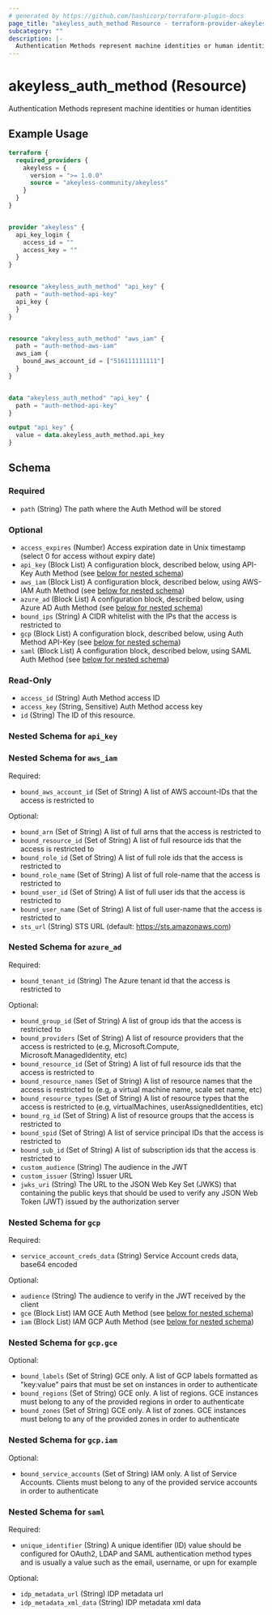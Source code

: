 ```yaml
---
# generated by https://github.com/hashicorp/terraform-plugin-docs
page_title: "akeyless_auth_method Resource - terraform-provider-akeyless"
subcategory: ""
description: |-
  Authentication Methods represent machine identities or human identities
---
```


# akeyless_auth_method (Resource)

Authentication Methods represent machine identities or human identities

## Example Usage

```terraform
terraform {
  required_providers {
    akeyless = {
      version = ">= 1.0.0"
      source = "akeyless-community/akeyless"
    }
  }
}


provider "akeyless" {
  api_key_login {
    access_id = ""
    access_key = ""
  }
}


resource "akeyless_auth_method" "api_key" {
  path = "auth-method-api-key"
  api_key {
  }
}


resource "akeyless_auth_method" "aws_iam" {
  path = "auth-method-aws-iam"
  aws_iam {
    bound_aws_account_id = ["516111111111"]
  }
}


data "akeyless_auth_method" "api_key" {
  path = "auth-method-api-key"
}

output "api_key" {
  value = data.akeyless_auth_method.api_key
}
```

<!-- schema generated by tfplugindocs -->
## Schema

### Required

- `path` (String) The path where the Auth Method will be stored

### Optional

- `access_expires` (Number) Access expiration date in Unix timestamp (select 0 for access without expiry date)
- `api_key` (Block List) A configuration block, described below, using API-Key Auth Method (see [below for nested schema](#nestedblock--api_key))
- `aws_iam` (Block List) A configuration block, described below, using AWS-IAM Auth Method (see [below for nested schema](#nestedblock--aws_iam))
- `azure_ad` (Block List) A configuration block, described below, using Azure AD Auth Method (see [below for nested schema](#nestedblock--azure_ad))
- `bound_ips` (String) A CIDR whitelist with the IPs that the access is restricted to
- `gcp` (Block List) A configuration block, described below, using Auth Method API-Key (see [below for nested schema](#nestedblock--gcp))
- `saml` (Block List) A configuration block, described below, using SAML Auth Method (see [below for nested schema](#nestedblock--saml))

### Read-Only

- `access_id` (String) Auth Method access ID
- `access_key` (String, Sensitive) Auth Method access key
- `id` (String) The ID of this resource.

<a id="nestedblock--api_key"></a>
### Nested Schema for `api_key`


<a id="nestedblock--aws_iam"></a>
### Nested Schema for `aws_iam`

Required:

- `bound_aws_account_id` (Set of String) A list of AWS account-IDs that the access is restricted to

Optional:

- `bound_arn` (Set of String) A list of full arns that the access is restricted to
- `bound_resource_id` (Set of String) A list of full resource ids that the access is restricted to
- `bound_role_id` (Set of String) A list of full role ids that the access is restricted to
- `bound_role_name` (Set of String) A list of full role-name that the access is restricted to
- `bound_user_id` (Set of String) A list of full user ids that the access is restricted to
- `bound_user_name` (Set of String) A list of full user-name that the access is restricted to
- `sts_url` (String) STS URL (default: https://sts.amazonaws.com)


<a id="nestedblock--azure_ad"></a>
### Nested Schema for `azure_ad`

Required:

- `bound_tenant_id` (String) The Azure tenant id that the access is restricted to

Optional:

- `bound_group_id` (Set of String) A list of group ids that the access is restricted to
- `bound_providers` (Set of String) A list of resource providers that the access is restricted to (e.g, Microsoft.Compute, Microsoft.ManagedIdentity, etc)
- `bound_resource_id` (Set of String) A list of full resource ids that the access is restricted to
- `bound_resource_names` (Set of String) A list of resource names that the access is restricted to (e.g, a virtual machine name, scale set name, etc)
- `bound_resource_types` (Set of String) A list of resource types that the access is restricted to (e.g, virtualMachines, userAssignedIdentities, etc)
- `bound_rg_id` (Set of String) A list of resource groups that the access is restricted to
- `bound_spid` (Set of String) A list of service principal IDs that the access is restricted to
- `bound_sub_id` (Set of String) A list of subscription ids that the access is restricted to
- `custom_audience` (String) The audience in the JWT
- `custom_issuer` (String) Issuer URL
- `jwks_uri` (String) The URL to the JSON Web Key Set (JWKS) that containing the public keys that should be used to verify any JSON Web Token (JWT) issued by the authorization server


<a id="nestedblock--gcp"></a>
### Nested Schema for `gcp`

Required:

- `service_account_creds_data` (String) Service Account creds data, base64 encoded

Optional:

- `audience` (String) The audience to verify in the JWT received by the client
- `gce` (Block List) IAM GCE Auth Method (see [below for nested schema](#nestedblock--gcp--gce))
- `iam` (Block List) IAM GCP Auth Method (see [below for nested schema](#nestedblock--gcp--iam))

<a id="nestedblock--gcp--gce"></a>
### Nested Schema for `gcp.gce`

Optional:

- `bound_labels` (Set of String) GCE only. A list of GCP labels formatted as "key:value" pairs that must be set on instances in order to authenticate
- `bound_regions` (Set of String) GCE only. A list of regions. GCE instances must belong to any of the provided regions in order to authenticate
- `bound_zones` (Set of String) GCE only. A list of zones. GCE instances must belong to any of the provided zones in order to authenticate


<a id="nestedblock--gcp--iam"></a>
### Nested Schema for `gcp.iam`

Optional:

- `bound_service_accounts` (Set of String) IAM only. A list of Service Accounts. Clients must belong to any of the provided service accounts in order to authenticate



<a id="nestedblock--saml"></a>
### Nested Schema for `saml`

Required:

- `unique_identifier` (String) A unique identifier (ID) value should be configured for OAuth2, LDAP and SAML authentication method types and is usually a value such as the email, username, or upn for example

Optional:

- `idp_metadata_url` (String) IDP metadata url
- `idp_metadata_xml_data` (String) IDP metadata xml data


